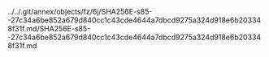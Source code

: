 ../../.git/annex/objects/fz/6j/SHA256E-s85--27c34a6be852a679d840cc1c43cde4644a7dbcd9275a324d918e6b203348f31f.md/SHA256E-s85--27c34a6be852a679d840cc1c43cde4644a7dbcd9275a324d918e6b203348f31f.md